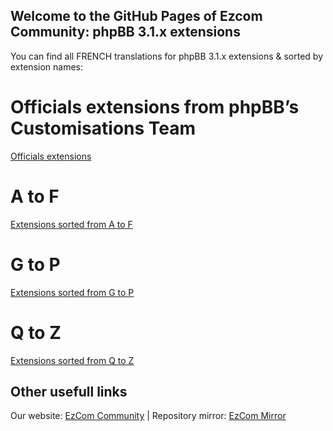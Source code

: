 ## Welcome to the GitHub Pages of Ezcom Community: phpBB 3.1.x extensions

You can find all FRENCH translations for phpBB 3.1.x extensions & sorted by extension names:

# Officials extensions from phpBB’s Customisations Team
<a href="https://github.com/Communaute-EzCom/phpbb-3.1.x-extensions/tree/master/%23%20Officielles">Officials extensions</a>
# A to F
<a href="https://github.com/Communaute-EzCom/phpbb-3.1.x-extensions/tree/master/A-F">Extensions sorted from A to F</a>
# G to P
<a href="https://github.com/Communaute-EzCom/phpbb-3.1.x-extensions/tree/master/G-P">Extensions sorted from G to P</a>
# Q to Z
<a href="https://github.com/Communaute-EzCom/phpbb-3.1.x-extensions/tree/master/Q-Z">Extensions sorted from Q to Z</a>

## Other usefull links
Our website: <a href="http://www.ezcom-fr.com">EzCom Community</a> | Repository mirror: <a href="http://ezcom.free.fr/?dir=phpBB/3.2.x/Extensions">EzCom Mirror</a>
